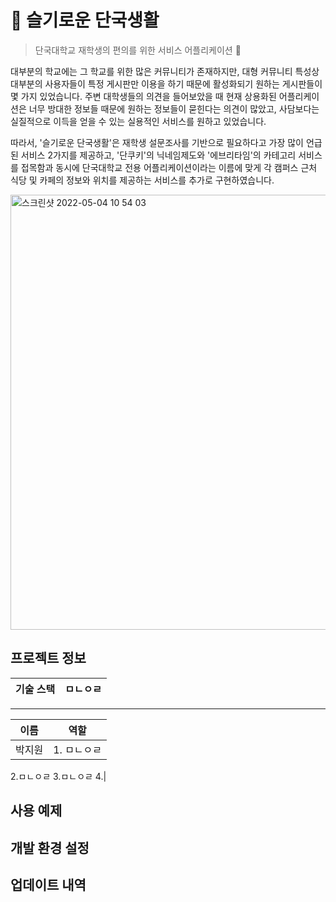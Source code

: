 # 🏫 슬기로운 단국생활
> 단국대학교 재학생의 편의를 위한 서비스 어플리케이션 📱

대부분의 학교에는 그 학교를 위한 많은 커뮤니티가 존재하지만, 대형 커뮤니티 특성상 대부분의 사용자들이 특정 게시판만 이용을 하기 때문에 활성화되기 원하는 게시판들이 몇 가지 있었습니다. 주변 대학생들의 의견을 들어보았을 때 현재 상용화된 어플리케이션은 너무 방대한 정보들 때문에 원하는 정보들이 묻힌다는 의견이 많았고, 사담보다는 실질적으로 이득을 얻을 수 있는 실용적인 서비스를 원하고 있었습니다.

따라서, '슬기로운 단국생활'은 재학생 설문조사를 기반으로 필요하다고 가장 많이 언급된 서비스 2가지를 제공하고, '단쿠키'의 닉네임제도와 '에브리타임'의 카테고리 서비스를 접목함과 동시에 단국대학교 전용 어플리케이션이라는 이름에 맞게 각 캠퍼스 근처 식당 및 카페의 정보와 위치를 제공하는 서비스를 추가로 구현하였습니다.

<img width="696" alt="스크린샷 2022-05-04 10 54 03" src="https://user-images.githubusercontent.com/63248831/166613560-d0ada5c0-f0b5-43fa-92a6-c106224e263b.png">

## 프로젝트 정보
|기술 스택|ㅁㄴㅇㄹ|
|---|---|
***
|이름|역할|
|---|---|
|박지원|1. ㅁㄴㅇㄹ
2.ㅁㄴㅇㄹ
3.ㅁㄴㅇㄹ
4.|

## 사용 예제


## 개발 환경 설정


## 업데이트 내역

